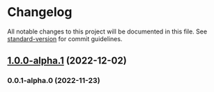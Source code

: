 # Changelog

All notable changes to this project will be documented in this file. See [standard-version](https://github.com/conventional-changelog/standard-version) for commit guidelines.

## [1.0.0-alpha.1](///compare/v0.0.1-alpha.0...v1.0.0-alpha.1) (2022-12-02)

### 0.0.1-alpha.0 (2022-11-23)
